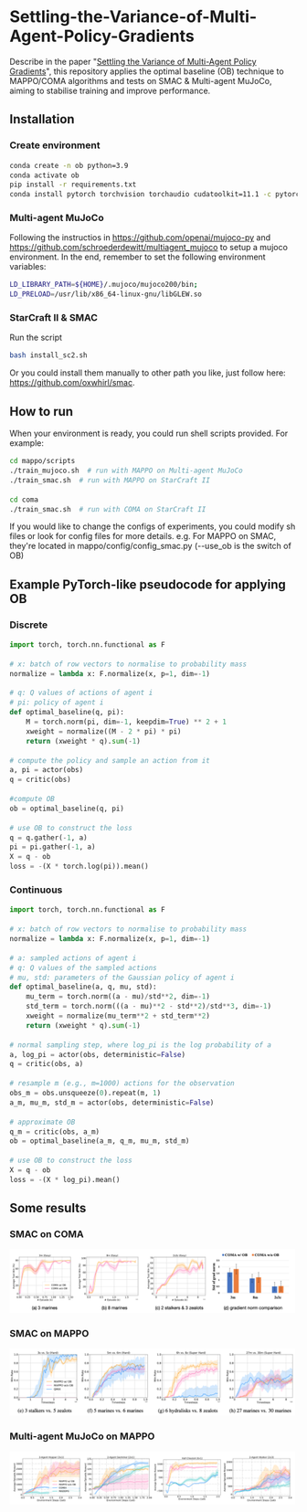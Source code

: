 # Settling-the-Variance-of-Multi-Agent-Policy-Gradients
Describe in the paper "[Settling the Variance of Multi-Agent Policy Gradients](http://arxiv.org/abs/2108.08612)", this repository applies the optimal baseline (OB) technique to MAPPO/COMA algorithms and tests on SMAC & Multi-agent MuJoCo, aiming to stabilise training and improve performance. 

## Installation
### Create environment
``` Bash
conda create -n ob python=3.9
conda activate ob
pip install -r requirements.txt
conda install pytorch torchvision torchaudio cudatoolkit=11.1 -c pytorch -c nvidia
```

### Multi-agent MuJoCo
Following the instructios in https://github.com/openai/mujoco-py and https://github.com/schroederdewitt/multiagent_mujoco to setup a mujoco environment. In the end, remember to set the following environment variables:
``` Bash
LD_LIBRARY_PATH=${HOME}/.mujoco/mujoco200/bin;
LD_PRELOAD=/usr/lib/x86_64-linux-gnu/libGLEW.so
```
### StarCraft II & SMAC
Run the script
``` Bash
bash install_sc2.sh
```
Or you could install them manually to other path you like, just follow here: https://github.com/oxwhirl/smac.

## How to run
When your environment is ready, you could run shell scripts provided. For example:
``` Bash
cd mappo/scripts
./train_mujoco.sh  # run with MAPPO on Multi-agent MuJoCo
./train_smac.sh  # run with MAPPO on StarCraft II

cd coma
./train_smac.sh  # run with COMA on StarCraft II
```
If you would like to change the configs of experiments, you could modify sh files or look for config files for more details. e.g. For MAPPO on SMAC, they're located in mappo/config/config_smac.py (--use_ob is the switch of OB)

## Example PyTorch-like pseudocode for applying OB

### Discrete
```python
import torch, torch.nn.functional as F

# x: batch of row vectors to normalise to probability mass
normalize = lambda x: F.normalize(x, p=1, dim=-1)

# q: Q values of actions of agent i 
# pi: policy of agent i
def optimal_baseline(q, pi):
    M = torch.norm(pi, dim=-1, keepdim=True) ** 2 + 1 
    xweight = normalize((M - 2 * pi) * pi)
    return (xweight * q).sum(-1)

# compute the policy and sample an action from it
a, pi = actor(obs)
q = critic(obs)

#compute OB
ob = optimal_baseline(q, pi)

# use OB to construct the loss
q = q.gather(-1, a)
pi = pi.gather(-1, a)
X = q - ob
loss = -(X * torch.log(pi)).mean()
```

### Continuous
```python
import torch, torch.nn.functional as F

# x: batch of row vectors to normalise to probability mass
normalize = lambda x: F.normalize(x, p=1, dim=-1)

# a: sampled actions of agent i
# q: Q values of the sampled actions
# mu, std: parameters of the Gaussian policy of agent i
def optimal_baseline(a, q, mu, std):
    mu_term = torch.norm((a - mu)/std**2, dim=-1)
    std_term = torch.norm(((a - mu)**2 - std**2)/std**3, dim=-1)
    xweight = normalize(mu_term**2 + std_term**2)
    return (xweight * q).sum(-1)

# normal sampling step, where log_pi is the log probability of a
a, log_pi = actor(obs, deterministic=False)
q = critic(obs, a)

# resample m (e.g., m=1000) actions for the observation
obs_m = obs.unsqueeze(0).repeat(m, 1)
a_m, mu_m, std_m = actor(obs, deterministic=False)

# approximate OB
q_m = critic(obs, a_m)
ob = optimal_baseline(a_m, q_m, mu_m, std_m)

# use OB to construct the loss
X = q - ob
loss = -(X * log_pi).mean()
```

## Some results

### SMAC on COMA

<img src="plots/coma_smac.png" width="500" >

### SMAC on MAPPO

<img src="plots/mappo_smac.png" width="500" >

### Multi-agent MuJoCo on MAPPO

<img src="plots/mappo_mujoco.png" width="500" >


